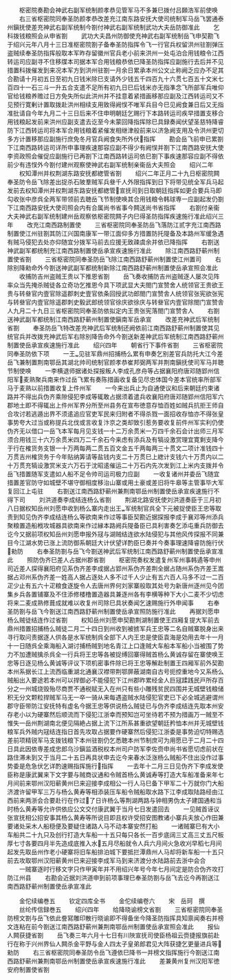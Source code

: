 <!-- { "loadSidebar": true } -->
　　枢密院奏勘会神武右副军统制颜孝恭见管军马不多兼巳拨付吕頥浩军前使唤
　　右三省枢密院同奉圣防颜孝恭改差充江南东路安抚大使司统制军马岳飞罢通泰州鎭抚使差充神武右副军统制今劄付神武右副军统制武功大夫岳防御准此
　　乞科拨钱粮照会从申省劄
　　武功大夫昌州防御使充神武右副军统制岳飞申契勘飞于绍兴元年八月十三日准枢密院劄子备奉圣防指挥令飞一行官兵权留洪州驻劄弹压盗贼续奉圣防指挥般取本军昨存留徽州官兵老小前来洪州一处屯泊合用钱粮令江西转运司应副寻不住移牒本司据本军合用钱粮恭依巳降圣防指挥应副施行去后并不见措置科拨催发到来况本军方到洪州驻劄一月余日累承本州公文止称阙乏应办不足其合勘请十月初五日至初九日钱米除巳支请外少钱五千四百九十六贯七百五十文米七百四十一石三斗一升五合支遣不足所有初九日巳后钱米亦无指凖念飞所部军兵唯仰官给钱粮养赡过日方免失所似此洪州并不挂意着紧措画移那应副及江西转运司又不见预行寛剰计置取拨赴洪州相续支用致得阙悮不唯军兵目今巳见阙食兼日后又无指准批请自今年九月二十三日后来不住申明朝廷乞赐行下本路转运司疾早措置支移合用钱粮起发前来洪州应副支遣去讫至今未蒙回降指挥除巳具録奏闻伏望圣慈特降睿防下江西转运司将本军合用钱粮着紧催发相继津般前来以济急阙支用及令洪州更切多方计置移那应副施行庶免冬月官兵阙食失所外伏指挥
　　勘会岳飞前申已累劄下江南西路转运司详所申事理疾速那容应副不得少有阙悮并劄下江南西路安抚大使李资政照会催促应副施行已再劄下江南西路转运司依巳劄下事疾速那容应副不得依前少有违悮外今劄付建州观察使神武右副军统制亲衞岳大夫照会
　　绍兴二年
　　权知潭州并权荆湖东路安抚都緫管省劄
　　绍兴二年正月二十九日枢密院闗奉圣防令岳飞除差出捉杀石陂羣贼军兵叄千人外限指挥到日下将带见统全军兵马起发前去权知潭州并权荆湖东路安抚都緫管宣抚司到日取朝廷指挥如更合要兵马即勾收张中彦呉全两军带领前去聴岳飞节制使唤其合用钱粮令韩球専一应副起发仍劄下江南西路安抚大使司照会内有合属尚书省事今闗送尚书省指挥
　　右劄付亲衞大夫神武右副军统制建州岳观察依枢密院闗子内巳得圣防指挥疾速施行准此绍兴三年
　　改充江南西路制置使
　　三省枢密院同奉圣防岳飞落防江贰字充江南西路制置使江州驻劄其防江兴国南康军一带江面仰多方措置防托隄备及本路州军缓急遇有贼马侵犯去处亦仰随宜分拨军马前去应援无致疎虞余并依已降指挥
　　右劄送神武副军都统制充江南西路制置使岳承宣疾速施行准此
　　除江南西路舒蕲州制置使省劄
　　三省枢密院同奉圣防岳飞除江南西路舒蕲州制置使江州置司
　　右除别降勑命外今劄送神武副军都统制新除江南西路舒蕲州制置使岳承宣照会准此
　　收捕防吉州盗贼王贵以下推恩省劄
　　岳飞奏收捕防吉州盗贼逐人屡次见阵率众当先掩杀贼徒各立奇功乞推恩今具下项武显大夫閤门宣赞舍人统领官王贵欲王贵与转叄官内壹官除遥郡刺史壹官依条回授武功郎閤门宣赞舎人统领官张宪欲张宪与转叄官内壹官除遥郡刺史毅武郎统领官徐庆欲徐庆与转叄官内壹官除閤门宣赞舎人九月二十九日三省枢密院同奉圣防依拟定内王贵张宪落閤门宣赞舎人
　　右劄送神武副军都统制江南西路舒蕲州制置使鎭南军岳承宣
　　改差充神武后军统制省劄
　　奉圣防岳飞特改差充神武后军统制还阙依前江南西路舒蕲州制置使其见统官兵并改拨充神武后军右除别降告命外今劄送新差神武后军统制江南西路舒蕲州制置使岳承宣疾速施行准此
　　绍兴四年
　　朝省行下事件省劄
　　三省枢密院同奉圣防依下项
　　一王见驻军鼎州招捕杨么累有申奏乞别差官兵防托大江今差岳飞兼制置荆南鄂岳其湖北帅司统制官颜孝恭崔邦弼两军并荆南鎭抚使司军马并聴节制使唤
　　一李横退师据诸处探报叛人李成孔彦舟等占据襄阳府唐邓随郢州信阳军麦熟聚兵南来作过岳飞累有奏陈措画收复备见尽忠体国今差本官统率所部军马于麦熟以前措置收复上件州军
　　一今来出兵止为自通使议和后来朝廷约束诸路并不得出兵伪齐乘隙侵犯李成等辄敢占据须着遣兵收襄阳府唐邓随郢州信阳军六郡地土即不得辄出上件州军界分所至州县务在宣布徳意存恤百姓如贼兵抗拒王师自合攻讨若逃遁出界不须逺追应官吏军民来归附者不得杀戮一面招收存恤亦不得张皇事势夸大过当或称提兵北伐或言收复汴京之类却致引惹务要收复前件州军实利仍使伪齐无以借口一岳飞本军每月见支钱一十二万余贯米一万四千余石会计出师三月军须合用钱三十六万余贯米四万二千余石今来虑有添兵及有犒设激赏理宜寛剩支降今于行在榷货务支银一十万两每两二贯五百文金五千两每两三十贯文二项计准钱四十万贯吉州榷货务于今年贴纳筭请等盐钱内支二十万贯巳上緫计支钱六十万贯内以二十万贯充犒设激赏米支六万石于沈昭逺催运二十万石内先次发到江上米内支拨并令岳飞措置随军支遣如人船不足令帅司运司极力应副
　　一收复诸州并委岳飞随宜措置差官防守如城壁不堪守御相度移治山寨或用土豪或差旧将牛皋等主管事毕大军复回江上屯驻
　　右劄送江南西路舒蕲州兼荆南鄂岳州制置使岳承宣疾速施行不得下司
　　刘洪道奏李成结连杨么省劄
　　荆湖北路安抚使刘洪道奏臣于三月初八日据权知岳州刘愿申收到杨么寨内走出王军统制官呉全下元被捉使臣王忠等取责到知见伪齐李成结连杨么等欲南来作过等事臣契勘近据探报李成于襄邓等州添兵聚粮置造船栰攻城器具欲南来作过縁本路阙兵隄备臣已具利害奏乞添屯重兵防御去讫今又据前项权知岳州刘愿申报外冦与湖贼结连欲水陆侵犯与其他风传探报不同兼目今江湖水势已涨上流防御系朝廷大计伏望详酌臣巳奏并今奏事理速降睿防施行伏勑防
　　右奉圣防劄与岳飞今劄送神武后军统制江南西路舒蕲州制置使岳承宣准此
　　照防伪齐巳差人占据州郡省劄
　　枢密院奏权发遣复州军州事韩遹等申州司近差人探得襄阳府见系伪齐差李成据占郢州系伪齐差荆全据占随州系伪齐差王嵩据占邓州系伪齐差一姓高人据占逐处人多不过千人少止有五六百人马多不过一二百疋少止有五六十疋粮食逐旋令人去唐州界何刘家寨般取其处号为新唐州逐州见今团集乡兵各置铺寨及不住添修楼橹置造器具兼逐州各有李横等种下大小二麦不少切虑将来二麦成熟修葺成就难以收复州司除巳具状奏闻乞速赐施行外申闻事
　　右奉圣防劄与岳飞今劄送江南西路舒蕲州制置使岳承宣照防施行准此
　　再据刘愿申杨么贼徒结连作过省劄
　　权知岳州刘愿申契勘荆湖制置使王四厢复提大军前去鼎州措置招捕杨么贼徒二月二十四日到州收到被掳军兵王忠等二名自贼寨脱身出来寻行取问责据逐人供各是水军统制呉全部下人内王忠是使臣袁海是効用去年十一月十一日随呉全乘海船入湖讨捕杨贼到地名青江上口逢贼大车船本军船小当被围了势力不加遭贼擒杀呉全一行兵将王忠等各被捉缚回寨得贼首杨么黄诚存留在寨使唤王忠等日逐见杨么黄诚等评议下项机密事件除已将王忠等解赴制置王四厢军前外契勘本州系据长江上流西临重湖北通襄汉襟带荆鄂屏蔽湖南自古号扼控重地今又系杨么贼船出入要途若本州可以捍御必不能侵犯下江州郡昨累经金人巨冦蹂践民戸所存百分之一州城烧毁殆尽商贾不通税赋无入在州只有些小雕残贫民四围并无城壁钱粮储积无分文颗粒捍贼军马无一卒一骑从来每遇盗贼水陆侵犯官吏已下必全城逃避谓州郡守臣带防江安抚特有虚名今据王忠等供说杨么贼徒已与伪齐李成结连先取本州安存老小以为硬寨然后顺流而下侵犯江浙幸而预知岂可坐待若不预为措画万一贼至不惟失一岳州荆湖南北便见隔絶占据上流下江所系甚重欲望朝廷矜恤本州并无城壁钱粮军兵外贼内冦结连指日首先攻取占据要作硬寨然后侵犯江浙委是事势迫切特赐选差前项精锐军马支拨钱粮下本州驻劄仍乞悉聴本州节制庶可为用愿已于二月二十四日具此因依専差成忠郎乌沙鎭监酒税权本州司户防军李佐赍申尚书省愿切虑前状在路住滞未到又于当月二十五日再具状申去讫今来春水泛涨杨么贼船不住出没作过事势委是危急伏乞详酌速赐指挥施行指挥
　　一去年十二月三日见伪齐下李成发使臣称是康武翼来下文字要与贼商议通和令贼首杨么黄诚寿等打造大车船准备来年七月间前来鄂州汉阳蕲黄州巳来迎接李成相公一行人马巳备下甲军二十万就你门大船济渡许留甲军三万与杨么黄寿等相添装压车船令贼船取水路下江李成取陆路经由江西前来两浙会合要赴行在作过了日许杨么等荆湖两路与钟相男伪太子建国通和当时杨么黄寿等允许供依应公文交付康武翼于当月七日发遣回去
　　一见贼首诬议张宣抚相公招安事其杨么黄寿等所说目即且权许受招安图教诸小寨兵夫放心作田兼要诸处采木人船穏便及要疑住诸路人马不动本寨安然打船
　　一诸贼寨巳有大小车船共二十九只及创行打造大车船一十五只每只各长一百步底阔三丈高三丈五尺板厚七寸各要四月半先造成底推入水五月尽船就令人兵六月间火急收刈早稻七月间起发先取岳州作老小硬寨将旧车船排泊城下要抵拦潭鼎州人马却将新车船一十五只前去攻取鄂州汉阳蕲黄州巳来迎接李成军马到来济渡分水陆路前去浙中会合
　　一贼寨逐时行移文字只作甲寅年并不用绍兴年号今年七月间定是防合伪齐攻打防江州县
　　右勘会近据刘洪道申到前项事理巳奉圣防劄与岳飞去讫今再劄送江南西路舒蕲州制置使岳承宣准此



　　金佗续编巻五
　　钦定四库全书
　　金佗续编卷六
　　宋　岳珂　撰
　　丝纶传信録巻五
　　绍兴四年
　　给降晓谕榜文省劄
　　三省枢密院同奉圣防榜文劄与岳飞依此誊冩雕印散行晓谕即不得备坐今降圣防指挥具知禀闻奏右并榜文连粘在前今劄送江南西路舒蕲州兼荆南鄂岳州制置使岳承宣照会准此
　　报仙人闗获捷省劄
　　岳飞奏三年六月十七日有川陜宣抚司使臣杨祖云赍捷报旗前赴行在称于兴州界仙人闗杀金平野与金人四太子皇弟郎君见大阵获捷乞更量进兵等勑防
　　右三省枢密院同奉圣防令岳飞遵依巳降书一并榜文指挥施行今劄送江南西路舒蕲州兼荆南鄂岳州制置使岳承宣疾速施行准此
　　差兼黄州复州汉阳军徳安府制置使省劄
